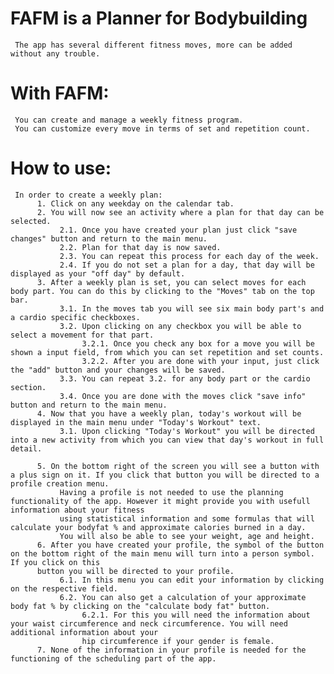 # FAFM is a Planner for Bodybuilding
     The app has several different fitness moves, more can be added without any trouble.
# With FAFM:
     You can create and manage a weekly fitness program.
     You can customize every move in terms of set and repetition count.
     
# How to use:
     In order to create a weekly plan:
          1. Click on any weekday on the calendar tab.
          2. You will now see an activity where a plan for that day can be selected.
               2.1. Once you have created your plan just click "save changes" button and return to the main menu.
               2.2. Plan for that day is now saved.
               2.3. You can repeat this process for each day of the week.
               2.4. If you do not set a plan for a day, that day will be displayed as your "off day" by default.
          3. After a weekly plan is set, you can select moves for each body part. You can do this by clicking to the "Moves" tab on the top bar.
               3.1. In the moves tab you will see six main body part's and a cardio specific checkboxes.
               3.2. Upon clicking on any checkbox you will be able to select a movement for that part.
                    3.2.1. Once you check any box for a move you will be shown a input field, from which you can set repetition and set counts.
                    3.2.2. After you are done with your input, just click the "add" button and your changes will be saved.
               3.3. You can repeat 3.2. for any body part or the cardio section.
               3.4. Once you are done with the moves click "save info" button and return to the main menu.
          4. Now that you have a weekly plan, today's workout will be displayed in the main menu under "Today's Workout" text.
               3.1. Upon clicking "Today's Workout" you will be directed into a new activity from which you can view that day's workout in full detail.
               
          5. On the bottom right of the screen you will see a button with a plus sign on it. If you click that button you will be directed to a profile creation menu.
               Having a profile is not needed to use the planning functionality of the app. However it might provide you with usefull information about your fitness
               using statistical information and some formulas that will calculate your bodyfat % and approximate calories burned in a day.
               You will also be able to see your weight, age and height.
          6. After you have created your profile, the symbol of the button on the bottom right of the main menu will turn into a person symbol. If you click on this
          button you will be directed to your profile.
               6.1. In this menu you can edit your information by clicking on the respective field.
               6.2. You can also get a calculation of your approximate body fat % by clicking on the "calculate body fat" button.
                    6.2.1. For this you will need the information about your waist circumference and neck circumference. You will need additional information about your
                    hip circumference if your gender is female.
          7. None of the information in your profile is needed for the functioning of the scheduling part of the app.
